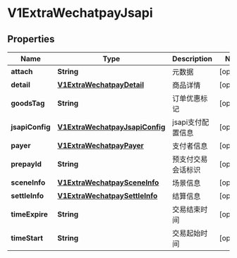 
# V1ExtraWechatpayJsapi

## Properties
Name | Type | Description | Notes
------------ | ------------- | ------------- | -------------
**attach** | **String** | 元数据 |  [optional]
**detail** | [**V1ExtraWechatpayDetail**](V1ExtraWechatpayDetail.md) | 商品详情 |  [optional]
**goodsTag** | **String** | 订单优惠标记 |  [optional]
**jsapiConfig** | [**V1ExtraWechatpayJsapiConfig**](V1ExtraWechatpayJsapiConfig.md) | jsapi支付配置信息 |  [optional]
**payer** | [**V1ExtraWechatpayPayer**](V1ExtraWechatpayPayer.md) | 支付者信息 |  [optional]
**prepayId** | **String** | 预支付交易会话标识 |  [optional]
**sceneInfo** | [**V1ExtraWechatpaySceneInfo**](V1ExtraWechatpaySceneInfo.md) | 场景信息 |  [optional]
**settleInfo** | [**V1ExtraWechatpaySettleInfo**](V1ExtraWechatpaySettleInfo.md) | 结算信息 |  [optional]
**timeExpire** | **String** | 交易结束时间 |  [optional]
**timeStart** | **String** | 交易起始时间 |  [optional]



